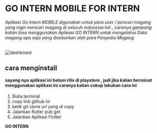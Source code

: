 # GO INTERN MOBILE FOR INTERN
###### Aplikasi Go Intern MOBILE digunakan untuk para user / pencari magang yang ingin mencari magang di seluruh indonesia loh , caranya gampang kalian bisa menggunakan Aplikasi GO INTERN untuk mengetahui Data magang apa saja yang disebarkan oleh para Penyedia Magang 

![dashboard](https://i.ibb.co/bPKjy9V/Screenshot-from-2022-12-31-22-27-55.png)
 
 ## cara menginstall
 #### sayang nya aplikasi ini belum rilis di playstore , jadi jika kalian berminat menggunakan aplikasi ini caranya kalian cukup lakukan cara ini
1. Buka terminal
2. copy link github ini
3. ketik git clone *url yang di copy*
4. Jalankan flutter pub get 
5. Jalankan Aplikasi Flutter


**GO INTERN**
